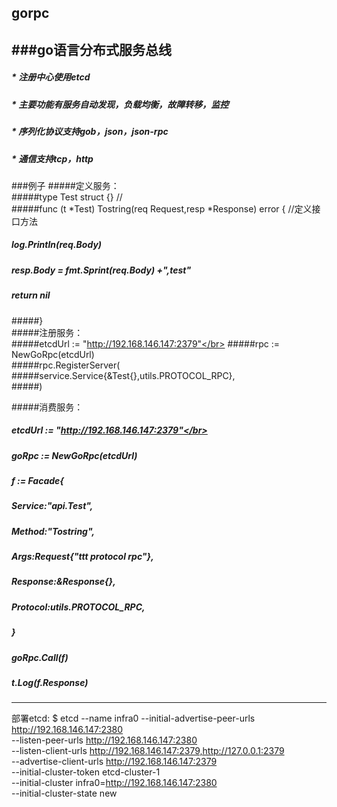 ##  gorpc
###go语言分布式服务总线
----------------------------------------------------------------------------------------------------------------------------------------
##### * 注册中心使用etcd</br>
##### * 主要功能有服务自动发现，负载均衡，故障转移，监控</br>
##### * 序列化协议支持gob，json，json-rpc</br>
##### * 通信支持tcp，http</br>

###例子
#####定义服务：</br>
#####type Test struct {} //</br>
#####func (t *Test) Tostring(req Request,resp *Response)  error {   //定义接口方法</br>
#####	log.Println(req.Body)</br>
#####	resp.Body = fmt.Sprint(req.Body) +",test"</br>
#####	return nil</br>
#####}</br>
#####注册服务：</br>
#####etcdUrl := "http://192.168.146.147:2379"</br>
#####rpc := NewGoRpc(etcdUrl)</br>
#####rpc.RegisterServer(</br>
#####service.Service{&Test{},utils.PROTOCOL_RPC},</br>
#####)</br>

#####消费服务：</br>
#####   etcdUrl := "http://192.168.146.147:2379"</br>
#####	goRpc := NewGoRpc(etcdUrl)</br>
#####	f := Facade{</br>
#####		Service:"api.Test",</br>
#####		Method:"Tostring",</br>
#####		Args:Request{"ttt protocol rpc"},</br>
#####		Response:&Response{},</br>
#####		Protocol:utils.PROTOCOL_RPC,</br>
#####	}</br>
#####	goRpc.Call(f)</br>
#####	t.Log(f.Response)</br>

------------------------------------------------------------------------------------------------------------------------------------------
部署etcd:
$ etcd --name infra0 --initial-advertise-peer-urls http://192.168.146.147:2380 \
  --listen-peer-urls http://192.168.146.147:2380 \
  --listen-client-urls http://192.168.146.147:2379,http://127.0.0.1:2379 \
  --advertise-client-urls http://192.168.146.147:2379 \
  --initial-cluster-token etcd-cluster-1 \
  --initial-cluster infra0=http://192.168.146.147:2380 \
  --initial-cluster-state new
